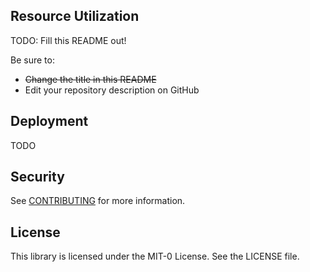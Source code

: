 ## Resource Utilization

TODO: Fill this README out!

Be sure to:

* ~~Change the title in this README~~
* Edit your repository description on GitHub

## Deployment

TODO 

## Security

See [CONTRIBUTING](CONTRIBUTING.md#security-issue-notifications) for more information.

## License

This library is licensed under the MIT-0 License. See the LICENSE file.

